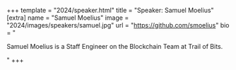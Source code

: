 +++
template = "2024/speaker.html"
title = "Speaker: Samuel Moelius"
[extra]
  name = "Samuel Moelius"
  image = "2024/images/speakers/samuel.jpg"
  url = "https://github.com/smoelius"
  bio = "<p>Samuel Moelius is a Staff Engineer on the Blockchain Team at Trail of Bits.</p>"
+++
